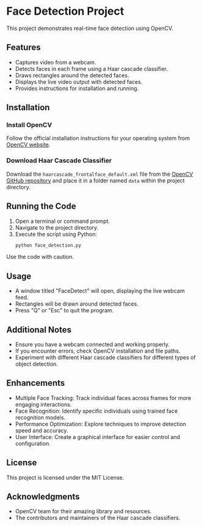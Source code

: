 # Face Detection Project

This project demonstrates real-time face detection using OpenCV.

## Features

- Captures video from a webcam.
- Detects faces in each frame using a Haar cascade classifier.
- Draws rectangles around the detected faces.
- Displays the live video output with detected faces.
- Provides instructions for installation and running.

## Installation

### Install OpenCV

Follow the official installation instructions for your operating system from [OpenCV website](https://opencv.org/).

### Download Haar Cascade Classifier

Download the `haarcascade_frontalface_default.xml` file from the [OpenCV GitHub repository](https://github.com/opencv/opencv/tree/master/data/haarcascades) and place it in a folder named `data` within the project directory.

## Running the Code

1. Open a terminal or command prompt.
2. Navigate to the project directory.
3. Execute the script using Python:
    ```bash
    python face_detection.py
    ```

Use the code with caution.

## Usage

- A window titled "FaceDetect" will open, displaying the live webcam feed.
- Rectangles will be drawn around detected faces.
- Press "Q" or "Esc" to quit the program.

## Additional Notes

- Ensure you have a webcam connected and working properly.
- If you encounter errors, check OpenCV installation and file paths.
- Experiment with different Haar cascade classifiers for different types of object detection.

## Enhancements

- Multiple Face Tracking: Track individual faces across frames for more engaging interactions.
- Face Recognition: Identify specific individuals using trained face recognition models.
- Performance Optimization: Explore techniques to improve detection speed and accuracy.
- User Interface: Create a graphical interface for easier control and configuration.

## License

This project is licensed under the MIT License.

## Acknowledgments

- OpenCV team for their amazing library and resources.
- The contributors and maintainers of the Haar cascade classifiers.
